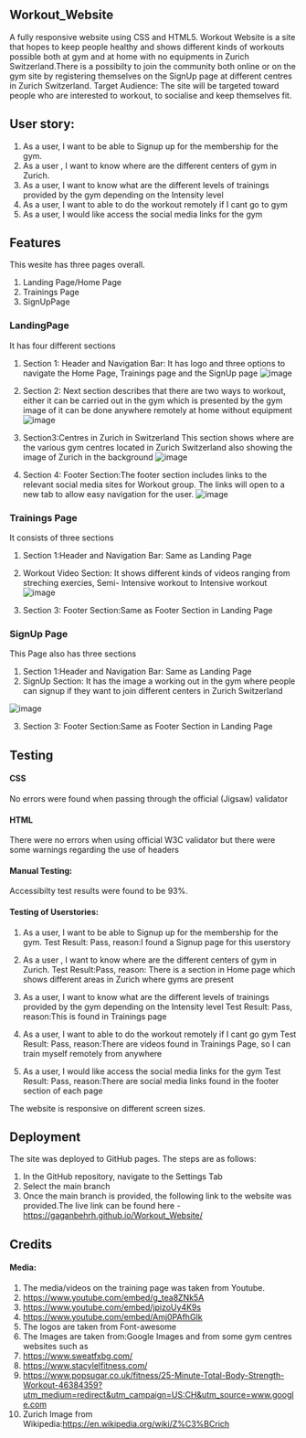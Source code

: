 ## Workout_Website

A fully responsive website using CSS and HTML5.
Workout Website is a site that hopes to keep people healthy and shows different kinds of workouts possible both at gym and at home with no equipments in Zurich Switzerland.There is a possibilty to join the community both online or on the gym site by registering themselves on the SignUp page at different centres in Zurich Switzerland.
Target Audience: The site will be targeted toward people who are interested to workout, to socialise and keep themselves fit. 



## User story:
1. As a user, I want to be able to Signup up for the membership for the gym.
2. As a user , I want to know where are the different centers of gym in Zurich.
3. As a user, I want to know what are the different levels of trainings provided by the gym depending on the Intensity level
4. As a user, I want to able to do the workout remotely if I cant go to gym
5. As a user, I would like access the social media links for the gym

## Features
This wesite has three pages overall. 
1. Landing Page/Home Page
2. Trainings Page
3. SignUpPage

### **LandingPage**

It has four different sections
1. Section 1: Header and Navigation Bar: It has logo and three options to navigate the Home Page, Trainings page and the SignUp page
 ![image](https://user-images.githubusercontent.com/63474017/176374909-aacbef6e-96bc-4573-aa80-2e84cbf90fb2.png)

2. Section 2: Next section describes that there are two ways to workout, either it can be carried out in the gym which is presented by the gym image of it can be done anywhere remotely at home without equipment
![image](https://user-images.githubusercontent.com/63474017/176374329-26ac7e81-ed9c-4b48-920e-c8e516af6c5b.png)

3. Section3:Centres in Zurich in Switzerland
This section shows where are the various gym centres located in Zurich Switzerland also showing the image of Zurich in the background
![image](https://user-images.githubusercontent.com/63474017/176374419-90aea731-acc2-46e7-a4dc-1c618ab35f27.png)


4. Section 4: Footer Section:The footer section includes links to the relevant social media sites for Workout group. The links will open to a new tab to allow easy navigation for the user.
![image](https://user-images.githubusercontent.com/63474017/176374561-a21d6321-d8b0-4845-91ec-abbddf222581.png)



### **Trainings Page**

It consists of three sections
1. Section 1:Header and Navigation Bar: Same as Landing Page
2. Workout Video Section: It shows different kinds of videos ranging from streching exercies, Semi- Intensive workout to Intensive workout
![image](https://user-images.githubusercontent.com/63474017/176434305-cae81ade-3e19-4b24-9a30-d5d8268ab176.png)


3. Section 3: Footer Section:Same as Footer Section in Landing Page


### **SignUp Page**

This Page also has three sections
1. Section 1:Header and Navigation Bar: Same as Landing Page
2. SignUp Section: It has the image a working out in the gym where people can signup if they want to join different centers in Zurich Switzerland

![image](https://user-images.githubusercontent.com/63474017/176376761-5d8d368d-0e9d-4a01-b265-af44a531390b.png)



3. Section 3: Footer Section:Same as Footer Section in Landing Page


## **Testing**
#### CSS
No errors were found when passing through the official (Jigsaw) validator
#### HTML
There were no errors when using official W3C validator but there were some warnings regarding the use of headers 

#### Manual Testing:
Accessibilty test results were found to be 93%.

#### Testing of Userstories:
1. As a user, I want to be able to Signup up for the membership for the gym.
    Test Result: Pass, reason:I found a Signup page for this userstory

2. As a user , I want to know where are the different centers of gym in Zurich.
    Test Result:Pass, reason: There is a section in Home page which shows different areas in Zurich where gyms are present
    
3. As a user, I want to know what are the different levels of trainings provided by the gym depending on the Intensity level
    Test Result: Pass, reason:This is found in Trainings page

4. As a user, I want to able to do the workout remotely if I cant go gym
   Test Result: Pass, reason:There are videos found in Trainings Page, so I can train myself remotely from anywhere

5.  As a user, I would like access the social media links for the gym
    Test Result: Pass, reason:There are social media links found in the footer section of each page

The website is responsive on different screen sizes.



## **Deployment**
The site was deployed to GitHub pages. The steps are as follows:
1. In the GitHub repository, navigate to the Settings Tab 
2. Select the main branch
3. Once the main branch is provided, the following link to the website was provided.The live link can be found here - https://gaganbehrh.github.io/Workout_Website/

## **Credits**
#### Media:
1. The media/videos on the training page was taken from Youtube.
2. https://www.youtube.com/embed/g_tea8ZNk5A
3. https://www.youtube.com/embed/jpizoUy4K9s
4. https://www.youtube.com/embed/Amj0PAfhGIk
5. The logos are taken from Font-awesome
6. The Images are taken from:Google Images and from some gym centres websites such as 
7. https://www.sweatfxbg.com/
8. https://www.stacylelfitness.com/
9. https://www.popsugar.co.uk/fitness/25-Minute-Total-Body-Strength-Workout-46384359?utm_medium=redirect&utm_campaign=US:CH&utm_source=www.google.com
10. Zurich Image from Wikipedia:https://en.wikipedia.org/wiki/Z%C3%BCrich










